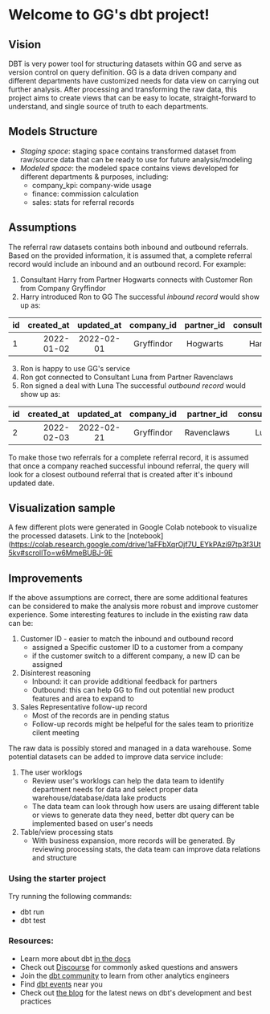 # Welcome to GG's dbt project!

## Vision
DBT is very power tool for structuring datasets within GG and serve as version control on query definition. GG is a data driven company and different departments have customized needs for data view on carrying out further analysis. 
After processing and transforming the raw data, this project aims to create views that can be easy to locate, straight-forward to understand, and single source of truth to each departments. 

## Models Structure
- *Staging space*: staging space contains transformed dataset from raw/source data that can be ready to use for future analysis/modeling 
- *Modeled space*: the modeled space contains views developed for different departments & purposes, including:
    - company_kpi: company-wide usage
    - finance: commission calculation 
    - sales: stats for referral records 

## Assumptions
The referral raw datasets contains both inbound and outbound referrals. 
Based on the provided information, it is assumed that, a complete referral record would include an inbound and an outbound record. For example:
1. Consultant Harry from Partner Hogwarts connects with Customer Ron from Company Gryffindor
2. Harry introduced Ron to GG
The successful *inbound record* would show up as:

| id     | created_at | updated_at | company_id | partner_id | consultant_id | is_outbound |  status  |
|--------|-----------:|:----------:|:----------:|:----------:|:-------------:|:-----------:|:--------:|
| 1      | 2022-01-02 | 2022-02-01 | Gryffindor | Hogwarts   | Harry         |0            |successful|

3. Ron is happy to use GG's service 
4. Ron got connected to Consultant Luna from Partner Ravenclaws
5. Ron signed a deal with Luna
The successful *outbound record* would show up as:

| id     | created_at | updated_at | company_id | partner_id | consultant_id | is_outbound |  status  |
|--------|-----------:|:----------:|:----------:|:----------:|:-------------:|:-----------:|:--------:|
| 2      | 2022-02-03 | 2022-02-21 | Gryffindor | Ravenclaws | Luna          |1            |successful|

To make those two referrals for a complete referral record, it is assumed that once a company reached successful inbound referral, the query will look for a closest outbound referral that is created after it's inbound updated date.

## Visualization sample
A few different plots were generated in Google Colab notebook to visualize the processed datasets. 
Link to the [notebook](https://colab.research.google.com/drive/1aFFbXqrOjf7U_EYkPAzi97tp3f3Ut5kv#scrollTo=w6MmeBUBJ-9E

## Improvements
If the above assumptions are correct, there are some additional features can be considered to make the analysis more robust and improve customer experience.
Some interesting features to include in the existing raw data can be:
1. Customer ID - easier to match the inbound and outbound record
    - assigned a Specific customer ID to a customer from a company
    - if the customer switch to a different company, a new ID can be assigned
2. Disinterest reasoning
    - Inbound: it can provide additional feedback for partners
    - Outbound: this can help GG to find out potential new product features and area to expand to
3. Sales Representative follow-up record 
    - Most of the records are in pending status
    - Follow-up records might be helpeful for the sales team to prioritize cilent meeting 

The raw data is possibly stored and managed in a data warehouse. Some potential datasets can be added to improve data service include:
1. The user worklogs 
    - Review user's worklogs can help the data team to identify department needs for data and select proper data warehouse/database/data lake products
    - The data team can look through how users are usaing different table or views to generate data they need, better dbt query can be implemented based on user's needs
2. Table/view processing stats 
    - With business expansion, more records will be generated. By reviewing processing stats, the data team can improve data relations and structure
    
### Using the starter project

Try running the following commands:
- dbt run
- dbt test

### Resources:
- Learn more about dbt [in the docs](https://docs.getdbt.com/docs/introduction)
- Check out [Discourse](https://discourse.getdbt.com/) for commonly asked questions and answers
- Join the [dbt community](http://community.getbdt.com/) to learn from other analytics engineers
- Find [dbt events](https://events.getdbt.com) near you
- Check out [the blog](https://blog.getdbt.com/) for the latest news on dbt's development and best practices
